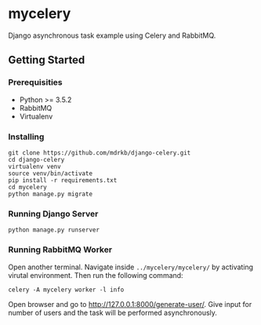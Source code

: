 # mycelery
Django asynchronous task example using Celery and RabbitMQ.

## Getting Started

### Prerequisities
* Python >= 3.5.2
* RabbitMQ
* Virtualenv

### Installing
```
git clone https://github.com/mdrkb/django-celery.git
cd django-celery
virtualenv venv
source venv/bin/activate
pip install -r requirements.txt
cd mycelery
python manage.py migrate
```

### Running Django Server
```
python manage.py runserver
```

### Running RabbitMQ Worker
Open another terminal. Navigate inside ```../mycelery/mycelery/``` by activating virutal environment. Then run the following command:
```
celery -A mycelery worker -l info
```

Open browser and go to <http://127.0.0.1:8000/generate-user/>. Give input for number of users and the task will be performed asynchronously.

